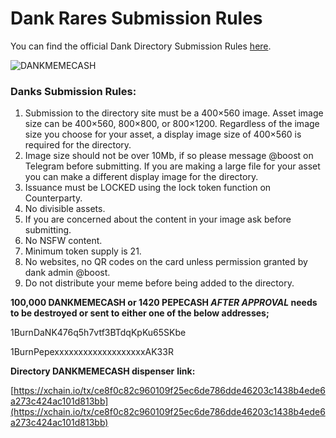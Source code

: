 # Dank Rares Submission Rules

You can find the official Dank Directory Submission Rules [here](http://www.dankdirectory.io/submissions/).

![DANKMEMECASH](../.gitbook/assets/DANKMEMECASH.png)

### Danks Submission Rules:

1. Submission to the directory site must be a 400×560 image. Asset image size can be 400×560, 800×800, or 800×1200. Regardless of the image size you choose for your asset, a display image size of 400×560 is required for the directory.
2. Image size should not be over 10Mb, if so please message @boost on Telegram before submitting. If you are making a large file for your asset you can make a different display image for the directory.
3. Issuance must be LOCKED using the lock token function on Counterparty.
4. No divisible assets.
5. If you are concerned about the content in your image ask before submitting.
6. No NSFW content.
7. Minimum token supply is 21.
8. No websites, no QR codes on the card unless permission granted by dank admin @boost.
9. Do not distribute your meme before being added to the directory.

**100,000 DANKMEMECASH or 1420 PEPECASH&#x20;**_**AFTER APPROVAL**_**&#x20;needs to be destroyed or sent to either one of the below addresses;**&#x20;

1BurnDaNK476q5h7vtf3BTdqKpKu65SKbe

1BurnPepexxxxxxxxxxxxxxxxxxxAK33R



**Directory DANKMEMECASH dispenser** **link:**

[https://xchain.io/tx/ce8f0c82c960109f25ec6de786dde46203c1438b4ede6a273c424ac101d813bb](https://xchain.io/tx/ce8f0c82c960109f25ec6de786dde46203c1438b4ede6a273c424ac101d813bb)
